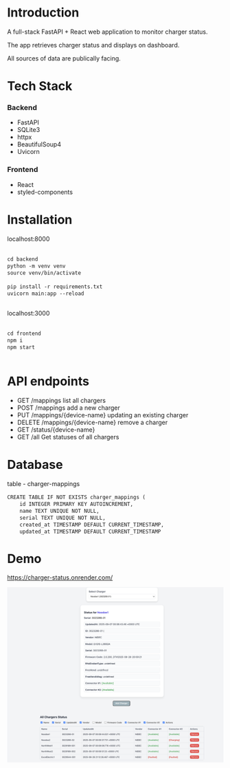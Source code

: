 # Introduction 

A full-stack FastAPI + React web application to monitor charger status.

The app retrieves charger status and displays on dashboard.

All sources of data are publically facing.


# Tech Stack

### Backend
- FastAPI
- SQLite3
- httpx
- BeautifulSoup4
- Uvicorn

### Frontend
- React
- styled-components


# Installation 

localhost:8000

```

cd backend
python -m venv venv
source venv/bin/activate

pip install -r requirements.txt
uvicorn main:app --reload


```

localhost:3000
```

cd frontend 
npm i
npm start


```

# API endpoints

- GET /mappings list all chargers
- POST /mappings  add a new charger
- PUT /mappings/{device-name} updating an existing charger
- DELETE /mappings/{device-name} remove a charger
- GET /status/{device-name}
- GET /all Get statuses of all chargers


# Database

table - charger-mappings

```
CREATE TABLE IF NOT EXISTS charger_mappings (
    id INTEGER PRIMARY KEY AUTOINCREMENT,
    name TEXT UNIQUE NOT NULL,
    serial TEXT UNIQUE NOT NULL,
    created_at TIMESTAMP DEFAULT CURRENT_TIMESTAMP,
    updated_at TIMESTAMP DEFAULT CURRENT_TIMESTAMP
```

# Demo
https://charger-status.onrender.com/


![Charger](frontend/src/assets/dashboard.png)